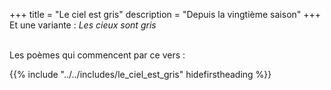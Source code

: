 +++
title = "Le ciel est gris"
description = "Depuis la vingtième saison"
+++
Et une variante : _Les cieux sont gris_

 \
Les poèmes qui commencent par ce vers :

{{% include "../../includes/le_ciel_est_gris" hidefirstheading %}}
